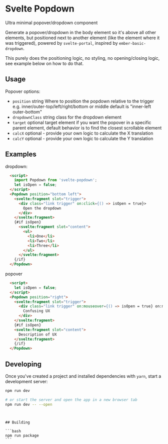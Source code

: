 # Svelte Popdown

Ultra minimal popover/dropdown component

Generate a popover/dropdown in the body element so it's above all other elements, but positioned next to another element (like the element where it was triggered), powered by `svelte-portal`, inspired by `ember-basic-dropdown`.

This purely does the positioning logic, no styling, no opening/closing logic, see example below on how to do that.

## Usage

Popover options:

- `position` string Where to position the popdown relative to the trigger e.g. inner/outer-top/left/right/bottom or middle default is "inner-left outer-bottom"
- `dropdownClass` string class for the dropdown element
- `target` optional target element if you want the popover in a specific parent element, default behavior is to find the closest scrollable element
- `calcX` optional - provide your own logic to calculate the X translation
- `calcY` optional - provide your own logic to calculate the Y translation

## Examples

dropdown:

```md
  <script>
    import Popdown from 'svelte-popdown';
    let isOpen = false;
  </script>
  <Popdown position="bottom left">
    <svelte:fragment slot="trigger">
      <div class="link trigger" on:click={() => isOpen = true}>
        Open the dropdown
      </div>
    </svelte:fragment>
    {#if isOpen}
      <svelte:fragment slot="content">
        <ul>
          <li>One</li>
          <li>Two</li>
          <li>Three</li>
        </ul>
      </svelte:fragment>
    {/if}
  </Popdown>
```

popover

```md
  <script>
    let isOpen = false;
  </script>
  <Popdown position="right">
    <svelte:fragment slot="trigger">
      <div class="link trigger" on:mouseover={() => isOpen = true} on:mouseout={() => isOpen = false}>
        Confusing UX
      </div>
    </svelte:fragment>
    {#if isOpen}
    <svelte:fragment slot="content">
      Description of UX
    </svelte:fragment>
    {/if}
  </Popdown>
```

## Developing

Once you've created a project and installed dependencies with `yarn`, start a development server:

```bash
npm run dev

# or start the server and open the app in a new browser tab
npm run dev -- --open
```

```

```

````

## Building

```bash
npm run package
```
````
